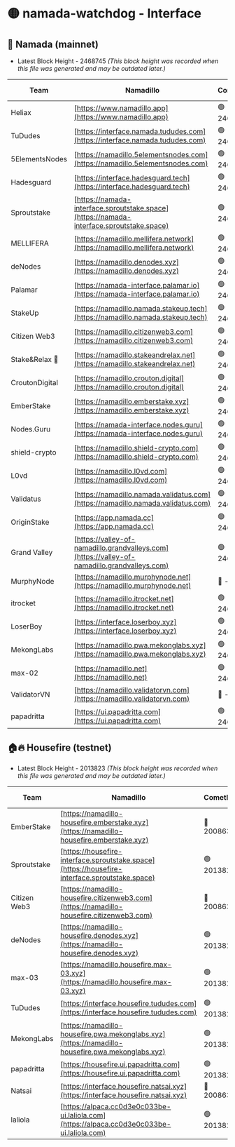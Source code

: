 # 🟡 namada-watchdog - Interface

## 🚀 Namada (mainnet)
- Latest Block Height - 2468745 *(This block height was recorded when this file was generated and may be outdated later.)*

| Team | Namadillo | CometBFT | Indexer | MASP Indexer |
|-|-|-|-|-|
| Heliax | [https://www.namadillo.app](https://www.namadillo.app) | 🟢 2468724 | 🟢 2468724 | 🟢 2468724 |
| TuDudes | [https://interface.namada.tududes.com](https://interface.namada.tududes.com) | 🟢 2468712 | 🟢 2468711 | 🟢 2468712 |
| 5ElementsNodes | [https://namadillo.5elementsnodes.com](https://namadillo.5elementsnodes.com) | 🟢 2468724 | 🔴 - | 🔴 - |
| Hadesguard | [https://interface.hadesguard.tech](https://interface.hadesguard.tech) | 🟢 2468729 | 🟢 2468719 | 🟢 2468719 |
| Sproutstake | [https://namada-interface.sproutstake.space](https://namada-interface.sproutstake.space) | 🟢 2468729 | 🟢 2468729 | 🟢 2468729 |
| MELLIFERA | [https://namadillo.mellifera.network](https://namadillo.mellifera.network) | 🟢 2468730 | 🟢 2468730 | 🟢 2468730 |
| deNodes | [https://namadillo.denodes.xyz](https://namadillo.denodes.xyz) | 🟢 2468731 | 🟢 2468731 | 🟢 2468731 |
| Palamar | [https://namada-interface.palamar.io](https://namada-interface.palamar.io) | 🟢 2468732 | 🟢 2468732 | 🟢 2468732 |
| StakeUp | [https://namadillo.namada.stakeup.tech](https://namadillo.namada.stakeup.tech) | 🟢 2468732 | 🟢 2468732 | 🟢 2468732 |
| Citizen Web3 | [https://namadillo.citizenweb3.com](https://namadillo.citizenweb3.com) | 🟢 2468733 | 🟢 2468723 | 🟢 2468724 |
| Stake&Relax 🦥 | [https://namadillo.stakeandrelax.net](https://namadillo.stakeandrelax.net) | 🟢 2468733 | 🟢 2468733 | 🟢 2468733 |
| CroutonDigital | [https://namadillo.crouton.digital](https://namadillo.crouton.digital) | 🟢 2468734 | 🟢 2468734 | 🟢 2468734 |
| EmberStake | [https://namadillo.emberstake.xyz](https://namadillo.emberstake.xyz) | 🟢 2468735 | 🟢 2468734 | 🟢 2468734 |
| Nodes.Guru | [https://namada-interface.nodes.guru](https://namada-interface.nodes.guru) | 🟢 2468735 | 🟢 2468735 | 🟢 2468735 |
| shield-crypto | [https://namadillo.shield-crypto.com](https://namadillo.shield-crypto.com) | 🟢 2468735 | 🟢 2468735 | 🟢 2468735 |
| L0vd | [https://namadillo.l0vd.com](https://namadillo.l0vd.com) | 🟢 2468736 | 🟢 2468736 | 🟢 2468736 |
| Validatus | [https://namadillo.namada.validatus.com](https://namadillo.namada.validatus.com) | 🟢 2468737 | 🟢 2468737 | 🟢 2468737 |
| OriginStake | [https://app.namada.cc](https://app.namada.cc) | 🟢 2468737 | 🟢 2468727 | 🟢 2468727 |
| Grand Valley | [https://valley-of-namadillo.grandvalleys.com](https://valley-of-namadillo.grandvalleys.com) | 🟢 2468738 | 🟢 2468738 | 🟢 2468738 |
| MurphyNode | [https://namadillo.murphynode.net](https://namadillo.murphynode.net) | 🔴 - | 🔴 - | 🔴 - |
| itrocket | [https://namadillo.itrocket.net](https://namadillo.itrocket.net) | 🟢 2468740 | 🟢 2468740 | 🟢 2468740 |
| LoserBoy | [https://interface.loserboy.xyz](https://interface.loserboy.xyz) | 🟢 2468741 | 🟢 2468731 | 🟢 2468732 |
| MekongLabs | [https://namadillo.pwa.mekonglabs.xyz](https://namadillo.pwa.mekonglabs.xyz) | 🟢 2468732 | 🟢 2468731 | 🟢 2468732 |
| max-02 | [https://namadillo.net](https://namadillo.net) | 🟢 2468743 | 🟢 2468742 | 🟢 2468742 |
| ValidatorVN | [https://namadillo.validatorvn.com](https://namadillo.validatorvn.com) | 🔴 - | 🔴 - | 🔴 - |
| papadritta | [https://ui.papadritta.com](https://ui.papadritta.com) | 🟢 2468745 | 🟢 2468745 | 🟢 2468745 |

## 🏠🔥 Housefire (testnet)
- Latest Block Height - 2013823 *(This block height was recorded when this file was generated and may be outdated later.)*

| Team | Namadillo | CometBFT | Indexer | MASP Indexer |
|-|-|-|-|-|
| EmberStake | [https://namadillo-housefire.emberstake.xyz](https://namadillo-housefire.emberstake.xyz) | 🔴 2008636 | 🔴 2008636 | 🔴 2008636 |
| Sproutstake | [https://housefire-interface.sproutstake.space](https://housefire-interface.sproutstake.space) | 🟢 2013820 | 🟢 2013820 | 🟢 2013820 |
| Citizen Web3 | [https://namadillo-housefire.citizenweb3.com](https://namadillo-housefire.citizenweb3.com) | 🔴 2008636 | 🔴 1887621 | 🟢 2013821 |
| deNodes | [https://namadillo-housefire.denodes.xyz](https://namadillo-housefire.denodes.xyz) | 🟢 2013821 | 🟢 2013821 | 🟢 2013821 |
| max-03 | [https://namadillo.housefire.max-03.xyz](https://namadillo.housefire.max-03.xyz) | 🟢 2013821 | 🟢 2013821 | 🟢 2013821 |
| TuDudes | [https://interface.housefire.tududes.com](https://interface.housefire.tududes.com) | 🟢 2013822 | 🟢 2013822 | 🟢 2013822 |
| MekongLabs | [https://namadillo-housefire.pwa.mekonglabs.xyz](https://namadillo-housefire.pwa.mekonglabs.xyz) | 🟢 2013822 | 🟢 2013822 | 🟢 2013822 |
| papadritta | [https://housefire.ui.papadritta.com](https://housefire.ui.papadritta.com) | 🟢 2013822 | 🟢 2013822 | 🟢 2013822 |
| Natsai | [https://interface.housefire.natsai.xyz](https://interface.housefire.natsai.xyz) | 🔴 2008636 | 🔴 2008636 | 🔴 2008636 |
| laliola | [https://alpaca.cc0d3e0c033be-ui.laliola.com](https://alpaca.cc0d3e0c033be-ui.laliola.com) | 🟢 2013823 | 🟢 2013823 | 🟢 2013823 |

